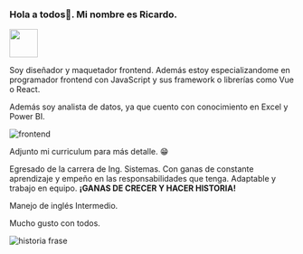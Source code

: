 ### Hola a todos🥳. Mi nombre es Ricardo.

<a href="https://www.linkedin.com/in/ricardo-alfonso-549062192/"><img src="https://opem.b-cdn.net/wp-content/uploads/2016/02/linkedin5-150x150.png" width="50px" height="50px"></a>

Soy diseñador y maquetador frontend. Además estoy especializandome en programador frontend con JavaScript y sus framework o librerías como Vue o React.

Además soy analista de datos, ya que cuento con conocimiento en Excel y Power BI.

![frontend](https://user-images.githubusercontent.com/68082868/217403690-c5683e35-87ce-4bbf-ade5-bda2a3a7c2cd.png)

Adjunto mi curriculum para más detalle. 😁


Egresado de la carrera de Ing. Sistemas. Con ganas de constante aprendizaje y empeño en las responsabilidades que tenga.  Adaptable y trabajo en equipo. <strong>¡GANAS DE CRECER Y HACER HISTORIA!</strong>

Manejo de inglés Intermedio.

Mucho gusto con todos.

![historia frase](https://user-images.githubusercontent.com/68082868/217404100-07efca84-c8e2-4fea-af8e-42a2fc8f544d.jpg)

